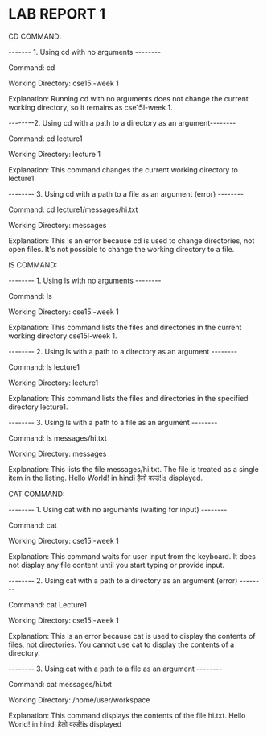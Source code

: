 # LAB REPORT 1 

CD COMMAND:

------- 1. Using cd with no arguments --------

Command: cd

Working Directory: cse15l-week 1

Explanation: Running cd with no arguments does not change the current working directory, so it remains as cse15l-week 1.



--------2. Using cd with a path to a directory as an argument--------

Command: cd lecture1

Working Directory: lecture 1 

Explanation: This command changes the current working directory to lecture1.


-------- 3. Using cd with a path to a file as an argument (error) --------

Command: cd lecture1/messages/hi.txt

Working Directory: messages

Explanation: This is an error because cd is used to change directories, not open files. It's not possible to change the working directory to a file.


lS COMMAND:

-------- 1. Using ls with no arguments --------

Command: ls

Working Directory: cse15l-week 1

Explanation: This command lists the files and directories in the current working directory cse15l-week 1.


-------- 2. Using ls with a path to a directory as an argument --------

Command: ls lecture1

Working Directory: lecture1

Explanation: This command lists the files and directories in the specified directory lecture1.


-------- 3. Using ls with a path to a file as an argument -------- 

Command: ls messages/hi.txt

Working Directory: messages

Explanation: This lists the file messages/hi.txt. The file is treated as a single item in the listing. Hello World! in hindi हैलो वर्ल्ड!is displayed.


CAT COMMAND:


-------- 1. Using cat with no arguments (waiting for input) --------

Command: cat

Working Directory: cse15l-week 1

Explanation: This command waits for user input from the keyboard. It does not display any file content until you start typing or provide input.


-------- 2. Using cat with a path to a directory as an argument (error) -------- 

Command: cat Lecture1

Working Directory: cse15l-week 1

Explanation: This is an error because cat is used to display the contents of files, not directories. You cannot use cat to display the contents of a directory.


-------- 3. Using cat with a path to a file as an argument -------- 

Command: cat messages/hi.txt

Working Directory: /home/user/workspace

Explanation: This command displays the contents of the file hi.txt. Hello World! in hindi हैलो वर्ल्ड!is displayed





